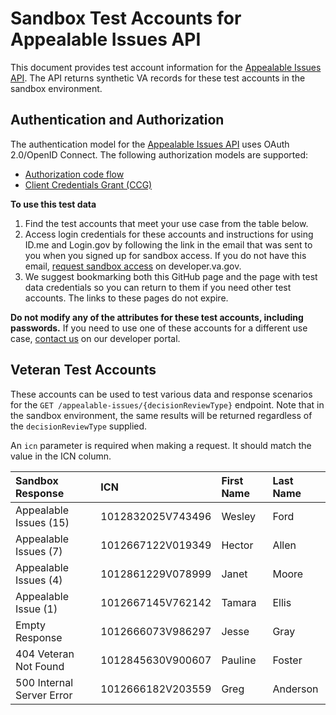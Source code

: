# Sandbox Test Accounts for Appealable Issues API

This document provides test account information for the [Appealable Issues API](https://developer.va.gov/explore/api/appealable-issues/docs?version=current). The API returns synthetic VA records for these test accounts in the sandbox environment.

## Authentication and Authorization

The authentication model for the [Appealable Issues API](https://developer.va.gov/explore/api/appealable-issues/docs?version=current) uses OAuth 2.0/OpenID Connect. The following authorization models are supported:
- [Authorization code flow](https://developer.va.gov/explore/api/appealable-issues/authorization-code)
- [Client Credentials Grant (CCG)](https://developer.va.gov/explore/api/appealable-issues/client-credentials)

**To use this test data**
1. Find the test accounts that meet your use case from the table below.
2. Access login credentials for these accounts and instructions for using ID.me and Login.gov by following the link in the email that was sent to you when you signed up for sandbox access.  If you do not have this email, [request sandbox access](https://developer.va.gov/explore/api/appealable-issues/sandbox-access) on developer.va.gov.
3. We suggest bookmarking both this GitHub page and the page with test data credentials so you can return to them if you need other test accounts. The links to these pages do not expire.

**Do not modify any of the attributes for these test accounts, including passwords.** If you need to use one of these accounts for a different use case, [contact us](https://developer.va.gov/support/contact-us) on our developer portal.

## Veteran Test Accounts

These accounts can be used to test various data and response scenarios for the `GET /appealable-issues/{decisionReviewType}` endpoint. Note that in the sandbox environment, the same results will be returned regardless of the `decisionReviewType` supplied.

An `icn` parameter is required when making a request. It should match the value in the ICN column.

| Sandbox Response          | ICN               | First Name | Last Name |
| :------------------------ | :---------------- | :--------- | :-------- |
| Appealable Issues (15)    | 1012832025V743496 | Wesley     | Ford      |
| Appealable Issues (7)     | 1012667122V019349 | Hector     | Allen     |
| Appealable Issues (4)     | 1012861229V078999 | Janet      | Moore     |
| Appealable Issue (1)      | 1012667145V762142 | Tamara     | Ellis     |
| Empty Response            | 1012666073V986297 | Jesse      | Gray      |
| 404 Veteran Not Found     | 1012845630V900607 | Pauline    | Foster    |
| 500 Internal Server Error | 1012666182V203559 | Greg       | Anderson  |